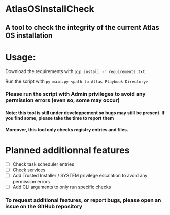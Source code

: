 # AtlasOSInstallCheck
## A tool to check the integrity of the current Atlas OS installation

# Usage:
Download the requirements with `pip install -r requirements.txt`

Run the script with `py main.py <path to Atlas Playbook Directory>`

### Please run the script with Admin privileges to avoid any permission errors (even so, some may occur)


#### Note: this tool is still under developpement so bugs may still be present. If you find some, please take the time to report them
#### Moreover, this tool only checks registry entries and files.


# Planned additionnal features
- [ ] Check task scheduler entries
- [ ] Check services
- [ ] Add Trusted Installer / SYSTEM privilege escalation to avoid any permission errors
- [ ] Add CLI arguments to only run specific checks

### To request additional features, or report bugs, please open an issue on the GitHub repository
